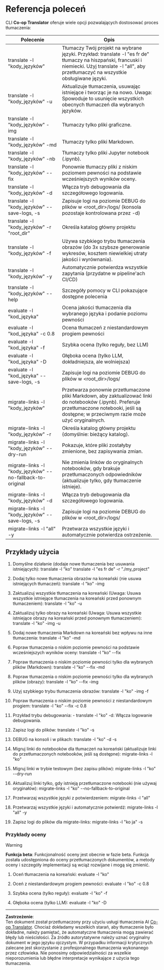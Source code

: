 <!--
CO_OP_TRANSLATOR_METADATA:
{
  "original_hash": "a6cddf5e9648ef0bba0de7eb07e74cf1",
  "translation_date": "2025-10-15T03:07:29+00:00",
  "source_file": "getting_started/command-reference.md",
  "language_code": "pl"
}
-->
# Referencja poleceń

CLI **Co-op Translator** oferuje wiele opcji pozwalających dostosować proces tłumaczenia:

Polecenie                                      | Opis
----------------------------------------------|-------------------------------------------------------------------------------------------------------------------------------------------------------------------------------------------------------
translate -l "kody_języków"                   | Tłumaczy Twój projekt na wybrane języki. Przykład: translate -l "es fr de" tłumaczy na hiszpański, francuski i niemiecki. Użyj translate -l "all", aby przetłumaczyć na wszystkie obsługiwane języki.
translate -l "kody_języków" -u                | Aktualizuje tłumaczenia, usuwając istniejące i tworząc je na nowo. Uwaga: Spowoduje to usunięcie wszystkich obecnych tłumaczeń dla wybranych języków.
translate -l "kody_języków" -img              | Tłumaczy tylko pliki graficzne.
translate -l "kody_języków" -md               | Tłumaczy tylko pliki Markdown.
translate -l "kody_języków" -nb               | Tłumaczy tylko pliki Jupyter notebook (.ipynb).
translate -l "kody_języków" --fix             | Ponownie tłumaczy pliki z niskim poziomem pewności na podstawie wcześniejszych wyników oceny.
translate -l "kody_języków" -d                | Włącza tryb debugowania dla szczegółowego logowania.
translate -l "kody_języków" --save-logs, -s   | Zapisuje logi na poziomie DEBUG do plików w <root_dir>/logs/ (konsola pozostaje kontrolowana przez -d)
translate -l "kody_języków" -r "root_dir"     | Określa katalog główny projektu
translate -l "kody_języków" -f                | Używa szybkiego trybu tłumaczenia obrazów (do 3x szybsze generowanie wykresów, kosztem niewielkiej utraty jakości i wyrównania).
translate -l "kody_języków" -y                | Automatycznie potwierdza wszystkie zapytania (przydatne w pipeline'ach CI/CD)
translate -l "kody_języków" --help            | Szczegóły pomocy w CLI pokazujące dostępne polecenia
evaluate -l "kod_języka"                      | Ocena jakości tłumaczenia dla wybranego języka i podanie poziomu pewności
evaluate -l "kod_języka" -c 0.8               | Ocena tłumaczeń z niestandardowym progiem pewności
evaluate -l "kod_języka" -f                   | Szybka ocena (tylko reguły, bez LLM)
evaluate -l "kod_języka" -D                   | Głęboka ocena (tylko LLM, dokładniejsza, ale wolniejsza)
evaluate -l "kod_języka" --save-logs, -s      | Zapisuje logi na poziomie DEBUG do plików w <root_dir>/logs/
migrate-links -l "kody_języków"               | Przetwarza ponownie przetłumaczone pliki Markdown, aby zaktualizować linki do notebooków (.ipynb). Preferuje przetłumaczone notebooki, jeśli są dostępne; w przeciwnym razie może użyć oryginalnych.
migrate-links -l "kody_języków" -r            | Określa katalog główny projektu (domyślnie: bieżący katalog).
migrate-links -l "kody_języków" --dry-run     | Pokazuje, które pliki zostałyby zmienione, bez zapisywania zmian.
migrate-links -l "kody_języków" --no-fallback-to-original | Nie zmienia linków do oryginalnych notebooków, gdy brakuje przetłumaczonych odpowiedników (aktualizuje tylko, gdy tłumaczenie istnieje).
migrate-links -l "kody_języków" -d            | Włącza tryb debugowania dla szczegółowego logowania.
migrate-links -l "kody_języków" --save-logs, -s | Zapisuje logi na poziomie DEBUG do plików w <root_dir>/logs/
migrate-links -l "all" -y                      | Przetwarza wszystkie języki i automatycznie potwierdza ostrzeżenie.

## Przykłady użycia

  1. Domyślne działanie (dodaje nowe tłumaczenia bez usuwania istniejących):   translate -l "ko"    translate -l "es fr de" -r "./my_project"

  2. Dodaj tylko nowe tłumaczenia obrazów na koreański (nie usuwa istniejących tłumaczeń):    translate -l "ko" -img

  3. Zaktualizuj wszystkie tłumaczenia na koreański (Uwaga: Usuwa wszystkie istniejące tłumaczenia na koreański przed ponownym tłumaczeniem):    translate -l "ko" -u

  4. Zaktualizuj tylko obrazy na koreański (Uwaga: Usuwa wszystkie istniejące obrazy na koreański przed ponownym tłumaczeniem):    translate -l "ko" -img -u

  5. Dodaj nowe tłumaczenia Markdown na koreański bez wpływu na inne tłumaczenia:    translate -l "ko" -md

  6. Popraw tłumaczenia o niskim poziomie pewności na podstawie wcześniejszych wyników oceny: translate -l "ko" --fix

  7. Popraw tłumaczenia o niskim poziomie pewności tylko dla wybranych plików (Markdown): translate -l "ko" --fix -md

  8. Popraw tłumaczenia o niskim poziomie pewności tylko dla wybranych plików (obrazy): translate -l "ko" --fix -img

  9. Użyj szybkiego trybu tłumaczenia obrazów:    translate -l "ko" -img -f

  10. Popraw tłumaczenia o niskim poziomie pewności z niestandardowym progiem: translate -l "ko" --fix -c 0.8

  11. Przykład trybu debugowania: - translate -l "ko" -d: Włącza logowanie debugowania.
  12. Zapisz logi do plików: translate -l "ko" -s
  13. DEBUG na konsoli i w plikach: translate -l "ko" -d -s

  14. Migruj linki do notebooków dla tłumaczeń na koreański (aktualizuje linki do przetłumaczonych notebooków, jeśli są dostępne):    migrate-links -l "ko"

  15. Migruj linki w trybie testowym (bez zapisu plików):    migrate-links -l "ko" --dry-run

  16. Aktualizuj linki tylko, gdy istnieją przetłumaczone notebooki (nie używaj oryginałów):    migrate-links -l "ko" --no-fallback-to-original

  17. Przetwarzaj wszystkie języki z potwierdzeniem:    migrate-links -l "all"

  18. Przetwarzaj wszystkie języki i automatycznie potwierdź:    migrate-links -l "all" -y
  19. Zapisz logi do plików dla migrate-links:    migrate-links -l "ko ja" -s

### Przykłady oceny

> [!WARNING]  
> **Funkcja beta**: Funkcjonalność oceny jest obecnie w fazie beta. Funkcja została udostępniona do oceny przetłumaczonych dokumentów, a metody oceny i szczegóły implementacji są wciąż rozwijane i mogą się zmienić.

  1. Oceń tłumaczenia na koreański: evaluate -l "ko"

  2. Oceń z niestandardowym progiem pewności: evaluate -l "ko" -c 0.8

  3. Szybka ocena (tylko reguły): evaluate -l "ko" -f

  4. Głęboka ocena (tylko LLM): evaluate -l "ko" -D

---

**Zastrzeżenie**:  
Ten dokument został przetłumaczony przy użyciu usługi tłumaczenia AI [Co-op Translator](https://github.com/Azure/co-op-translator). Chociaż dokładamy wszelkich starań, aby tłumaczenie było dokładne, należy pamiętać, że automatyczne tłumaczenia mogą zawierać błędy lub nieścisłości. Za źródło autorytatywne należy uznać oryginalny dokument w jego języku ojczystym. W przypadku informacji krytycznych zalecane jest skorzystanie z profesjonalnego tłumaczenia wykonanego przez człowieka. Nie ponosimy odpowiedzialności za wszelkie nieporozumienia lub błędne interpretacje wynikające z użycia tego tłumaczenia.